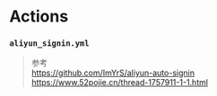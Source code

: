 # Actions
### `aliyun_signin.yml`
> 参考  
> https://github.com/ImYrS/aliyun-auto-signin  
> https://www.52pojie.cn/thread-1757911-1-1.html
